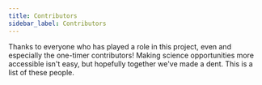 ```yaml
---
title: Contributors
sidebar_label: Contributors
---
```


Thanks to everyone who has played a role in this project, even and especially the one-timer contributors! Making science opportunities more accessible isn't easy, but hopefully together we've made a dent. This is a list of these people.
